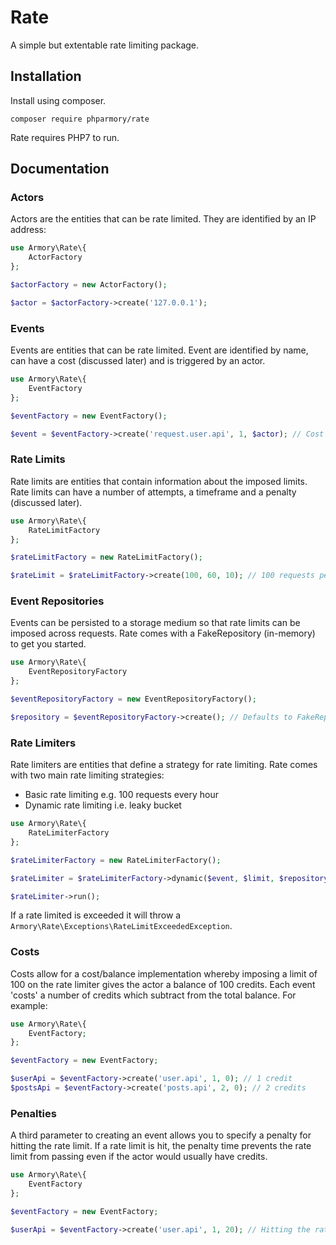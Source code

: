 # Rate

A simple but extentable rate limiting package.

## Installation

Install using composer.

```
composer require phparmory/rate
```

Rate requires PHP7 to run.

## Documentation

### Actors

Actors are the entities that can be rate limited. They are identified by an IP address:

```php
use Armory\Rate\{
    ActorFactory
};

$actorFactory = new ActorFactory();

$actor = $actorFactory->create('127.0.0.1');
```

### Events

Events are entities that can be rate limited. Event are identified by name, can have a cost (discussed later) and is triggered by an actor.

```php
use Armory\Rate\{
    EventFactory
};

$eventFactory = new EventFactory();

$event = $eventFactory->create('request.user.api', 1, $actor); // Cost of 1
```

### Rate Limits

Rate limits are entities that contain information about the imposed limits. Rate limits can have a number of attempts, a timeframe and a penalty (discussed later).

```php
use Armory\Rate\{
    RateLimitFactory
};

$rateLimitFactory = new RateLimitFactory();

$rateLimit = $rateLimitFactory->create(100, 60, 10); // 100 requests per minute (60 seconds) with a penalty of 10 seconds for hitting the rate limit
```

### Event Repositories

Events can be persisted to a storage medium so that rate limits can be imposed across requests. Rate comes with a FakeRepository (in-memory) to get you started.

```php
use Armory\Rate\{
    EventRepositoryFactory
};

$eventRepositoryFactory = new EventRepositoryFactory();

$repository = $eventRepositoryFactory->create(); // Defaults to FakeRepository
```

### Rate Limiters

Rate limiters are entities that define a strategy for rate limiting. Rate comes with two main rate limiting strategies:

- Basic rate limiting e.g. 100 requests every hour
- Dynamic rate limiting i.e. leaky bucket

```php
use Armory\Rate\{
    RateLimiterFactory
};

$rateLimiterFactory = new RateLimiterFactory();

$rateLimiter = $rateLimiterFactory->dynamic($event, $limit, $repository);

$rateLimiter->run();
```

If a rate limited is exceeded it will throw a `Armory\Rate\Exceptions\RateLimitExceededException`.

### Costs

Costs allow for a cost/balance implementation whereby imposing a limit of 100 on the rate limiter
gives the actor a balance of 100 credits. Each event 'costs' a number of credits which subtract
from the total balance. For example:

```php
use Armory\Rate\{
    EventFactory;
};

$eventFactory = new EventFactory;

$userApi = $eventFactory->create('user.api', 1, 0); // 1 credit
$postsApi = $eventFactory->create('posts.api', 2, 0); // 2 credits
```

### Penalties

A third parameter to creating an event allows you to specify a penalty for hitting the rate limit.
If a rate limit is hit, the penalty time prevents the rate limit from passing even if the
actor would usually have credits.

```php
use Armory\Rate\{
    EventFactory
};

$eventFactory = new EventFactory;

$userApi = $eventFactory->create('user.api', 1, 20); // Hitting the rate limit puts the actor in timeout for 20 seconds
```
